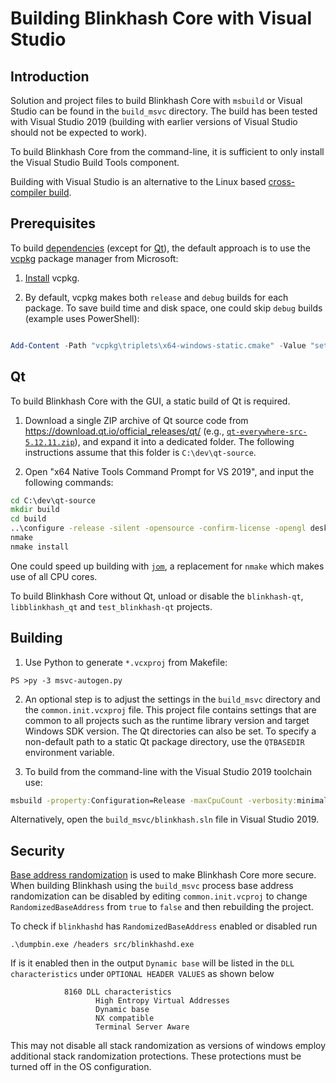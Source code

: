 Building Blinkhash Core with Visual Studio
========================================

Introduction
---------------------
Solution and project files to build Blinkhash Core with `msbuild` or Visual Studio can be found in the `build_msvc` directory. The build has been tested with Visual Studio 2019 (building with earlier versions of Visual Studio should not be expected to work).

To build Blinkhash Core from the command-line, it is sufficient to only install the Visual Studio Build Tools component.

Building with Visual Studio is an alternative to the Linux based [cross-compiler build](../doc/build-windows.md).


Prerequisites
---------------------
To build [dependencies](../doc/dependencies.md) (except for [Qt](#qt)),
the default approach is to use the [vcpkg](https://docs.microsoft.com/en-us/cpp/vcpkg) package manager from Microsoft:

1. [Install](https://vcpkg.io/en/getting-started.html) vcpkg.

2. By default, vcpkg makes both `release` and `debug` builds for each package.
To save build time and disk space, one could skip `debug` builds (example uses PowerShell):
```powershell

Add-Content -Path "vcpkg\triplets\x64-windows-static.cmake" -Value "set(VCPKG_BUILD_TYPE release)"
```

Qt
---------------------
To build Blinkhash Core with the GUI, a static build of Qt is required.

1. Download a single ZIP archive of Qt source code from https://download.qt.io/official_releases/qt/ (e.g., [`qt-everywhere-src-5.12.11.zip`](https://download.qt.io/official_releases/qt/5.12/5.12.11/single/qt-everywhere-src-5.12.11.zip)), and expand it into a dedicated folder. The following instructions assume that this folder is `C:\dev\qt-source`.

2. Open "x64 Native Tools Command Prompt for VS 2019", and input the following commands:
```cmd
cd C:\dev\qt-source
mkdir build
cd build
..\configure -release -silent -opensource -confirm-license -opengl desktop -no-shared -static -static-runtime -mp -qt-zlib -qt-pcre -qt-libpng -no-libjpeg -nomake examples -nomake tests -nomake tools -no-dbus -no-libudev -no-icu -no-gtk -no-opengles3 -no-angle -no-sql-sqlite -no-sql-odbc -no-sqlite -no-libudev -no-vulkan -skip qt3d -skip qtactiveqt -skip qtandroidextras -skip qtcanvas3d -skip qtcharts -skip qtconnectivity -skip qtdatavis3d -skip qtdeclarative -skip qtdoc -skip qtgamepad -skip qtgraphicaleffects -skip qtimageformats -skip qtlocation -skip qtmacextras -skip qtmultimedia -skip qtnetworkauth -skip qtpurchasing -skip qtquickcontrols -skip qtquickcontrols2 -skip qtscript -skip qtscxml -skip qtsensors -skip qtserialbus -skip qtserialport -skip qtspeech -skip qtvirtualkeyboard -skip qtwayland -skip qtwebchannel -skip qtwebengine -skip qtwebsockets -skip qtwebview -skip qtx11extras -skip qtxmlpatterns -no-openssl -no-feature-sql -no-feature-sqlmodel -prefix C:\Qt_static
nmake
nmake install
```

One could speed up building with [`jom`](https://wiki.qt.io/Jom), a replacement for `nmake` which makes use of all CPU cores.

To build Blinkhash Core without Qt, unload or disable the `blinkhash-qt`, `libblinkhash_qt` and `test_blinkhash-qt` projects.


Building
---------------------
1. Use Python to generate `*.vcxproj` from Makefile:

```
PS >py -3 msvc-autogen.py
```

2. An optional step is to adjust the settings in the `build_msvc` directory and the `common.init.vcxproj` file. This project file contains settings that are common to all projects such as the runtime library version and target Windows SDK version. The Qt directories can also be set. To specify a non-default path to a static Qt package directory, use the `QTBASEDIR` environment variable.

3. To build from the command-line with the Visual Studio 2019 toolchain use:

```cmd
msbuild -property:Configuration=Release -maxCpuCount -verbosity:minimal blinkhash.sln
```

Alternatively, open the `build_msvc/blinkhash.sln` file in Visual Studio 2019.

Security
---------------------
[Base address randomization](https://docs.microsoft.com/en-us/cpp/build/reference/dynamicbase-use-address-space-layout-randomization?view=msvc-160) is used to make Blinkhash Core more secure. When building Blinkhash using the `build_msvc` process base address randomization can be disabled by editing `common.init.vcproj` to change `RandomizedBaseAddress` from `true` to `false` and then rebuilding the project.

To check if `blinkhashd` has `RandomizedBaseAddress` enabled or disabled run

```
.\dumpbin.exe /headers src/blinkhashd.exe
```

If is it enabled then in the output `Dynamic base` will be listed in the `DLL characteristics` under `OPTIONAL HEADER VALUES` as shown below

```
            8160 DLL characteristics
                   High Entropy Virtual Addresses
                   Dynamic base
                   NX compatible
                   Terminal Server Aware
```

This may not disable all stack randomization as versions of windows employ additional stack randomization protections. These protections must be turned off in the OS configuration.